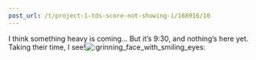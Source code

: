 ```yaml
---
post_url: /t/project-1-tds-score-not-showing-i/168916/10
---
```

I think something heavy is coming… But it’s 9:30, and nothing’s here yet. Taking their time, I see!![:grinning_face_with_smiling_eyes:](https://emoji.discourse-cdn.com/google/grinning_face_with_smiling_eyes.png?v=14 ":grinning_face_with_smiling_eyes:")